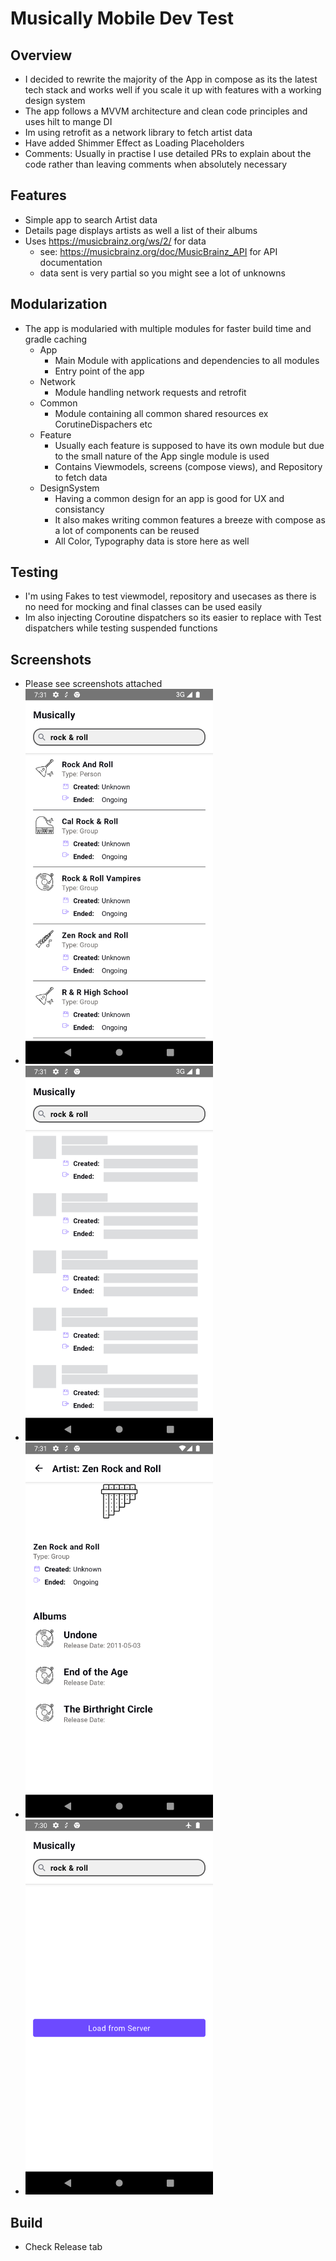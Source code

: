 # Musically Mobile Dev Test

## Overview

- I decided to rewrite the majority of the App in compose as its the latest tech stack and works
  well if you scale it up with features with a working design system
- The app follows a MVVM architecture and clean code principles and uses hilt to mange DI
- Im using retrofit as a network library to fetch artist data
- Have added Shimmer Effect as Loading Placeholders
- Comments: Usually in practise I use detailed PRs to explain about the code rather than leaving
  comments when absolutely necessary

## Features

- Simple app to search Artist data
- Details page displays artists as well a list of their albums
- Uses https://musicbrainz.org/ws/2/ for data
    - see: https://musicbrainz.org/doc/MusicBrainz_API for API documentation
    - data sent is very partial so you might see a lot of unknowns

## Modularization

- The app is modularied with multiple modules for faster build time and gradle caching
    - App
        - Main Module with applications and dependencies to all modules
        - Entry point of the app
    - Network
        - Module handling network requests and retrofit
    - Common
        - Module containing all common shared resources ex CorutineDispachers etc
    - Feature
        - Usually each feature is supposed to have its own module but due to the small nature of the
          App single module is used
        - Contains Viewmodels, screens (compose views), and Repository to fetch data
    - DesignSystem
        - Having a common design for an app is good for UX and consistancy
        - It also makes writing common features a breeze with compose as a lot of components can be
          reused
        - All Color, Typography data is store here as well

## Testing

- I'm using Fakes to test viewmodel, repository and usecases as there is no need for mocking and
  final classes can be used easily
- Im also injecting Coroutine dispatchers so its easier to replace with Test dispatchers while
  testing suspended functions

## Screenshots

- Please see screenshots attached
- <Img src="./screenshots/ss_1.png" width="300px">
- <Img src="./screenshots/ss_2.png" width="300px">
- <Img src="./screenshots/ss_3.png" width="300px">
- <Img src="./screenshots/ss_4.png" width="300px">

## Build

- Check Release tab
